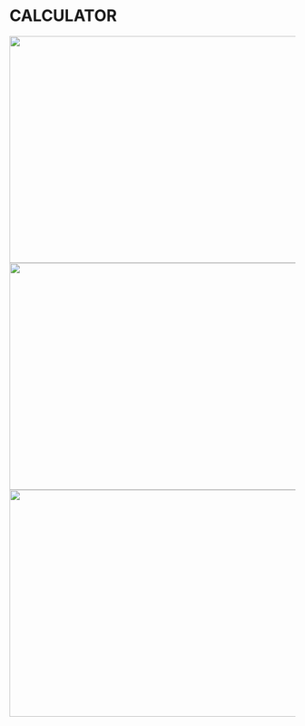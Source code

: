 # CALCULATOR

<span align='center'>
  <img src="https://raw.github.com/cbedroid/Calculator/master/github/screenshot1.png" width="600" height="400"><br/>
  <img src="https://raw.github.com/cbedroid/Calculator/master/github/screenshot2.png" width="600" height="400"><br/>
  <img src="https://raw.github.com/cbedroid/Calculator/master/github/screenshot3.png" width="600" height="400">
</span>



